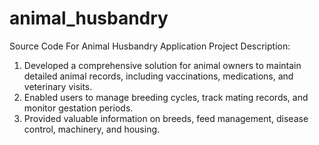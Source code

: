 # animal_husbandry
 Source Code For Animal Husbandry Application
 Project Description:
   1. Developed a comprehensive solution for animal owners to maintain detailed animal records, including vaccinations, medications, and veterinary visits.
   2. Enabled users to manage breeding cycles, track mating records, and monitor gestation periods.
   3. Provided valuable information on breeds, feed management, disease control, machinery, and housing.
